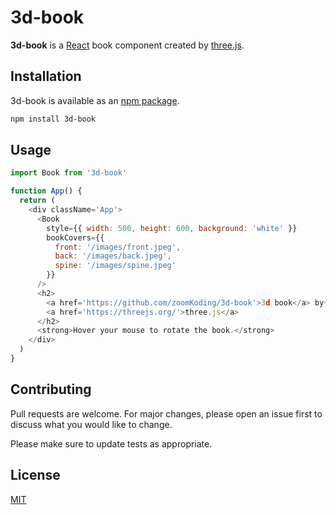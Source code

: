 # 3d-book

**3d-book** is a [React](https://reactjs.org/) book component created by [three.js](https://threejs.org/).

## Installation

3d-book is available as an [npm package](https://www.npmjs.com/package/3d-book).

```bash
npm install 3d-book
```

## Usage

```js
import Book from '3d-book'

function App() {
  return (
    <div className='App'>
      <Book
        style={{ width: 500, height: 600, background: 'white' }}
        bookCovers={{
          front: '/images/front.jpeg',
          back: '/images/back.jpeg',
          spine: '/images/spine.jpeg'
        }}
      />
      <h2>
        <a href='https://github.com/zoomKoding/3d-book'>3d book</a> by{' '}
        <a href='https://threejs.org/'>three.js</a>
      </h2>
      <strong>Hover your mouse to rotate the book.</strong>
    </div>
  )
}
```

## Contributing

Pull requests are welcome. For major changes, please open an issue first to discuss what you would like to change.

Please make sure to update tests as appropriate.

## License

[MIT](https://choosealicense.com/licenses/mit/)
